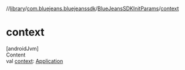 //[library](../../../index.md)/[com.bluejeans.bluejeanssdk](../index.md)/[BlueJeansSDKInitParams](index.md)/[context](context.md)



# context  
[androidJvm]  
Content  
val [context](context.md): [Application](https://developer.android.com/reference/kotlin/android/app/Application.html)  



